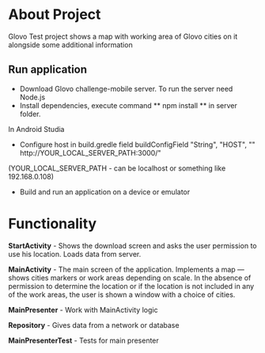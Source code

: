 # About Project 
Glovo Test project shows a map with working area of Glovo cities on it alongside some
additional information

## Run application
- Download Glovo challenge-mobile server. To run the server need Node.js
- Install dependencies, execute command ** npm install ** in server folder.

In Android Studia
- Configure host in build.gredle field buildConfigField "String", "HOST", "\" http://YOUR_LOCAL_SERVER_PATH:3000/\"

(YOUR_LOCAL_SERVER_PATH - can be localhost or something like 192.168.0.108)

- Build and run an application on a device or emulator

# Functionality
**StartActivity** - Shows the download screen and asks the user permission to use his location. Loads data from server.

**MainActivity** - The main screen of the application. Implements a map — shows cities markers or work areas depending on scale. 
In the absence of permission to determine the location or if the location is not included in any of the work areas, 
the user is shown a window with a choice of cities.

**MainPresenter** - Work with MainActivity logic

**Repository** - Gives data from a network or database

**MainPresenterTest** - Tests for main presenter
